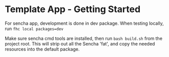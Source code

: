 Template App - Getting Started
===============

For sencha app, development is done in dev package.
When testing locally, run `fhc local packages=dev`

Make sure sencha cmd tools are installed, then run `bash build.sh` from the project root.
This will strip out all the Sencha 'fat', and copy the needed resources into the default package.